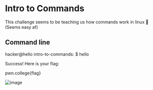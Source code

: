 # Intro to Commands
This challenge seems to be teaching us how commands work in linux 😤 
(Seems easy af)
## Command line
hacker@hello intro-to-commands: $ hello

Success! Here is your flag:

pwn.college{flag}

![image](https://github.com/user-attachments/assets/98380687-5d3f-45cd-80e5-e2c1d50cbd34)
